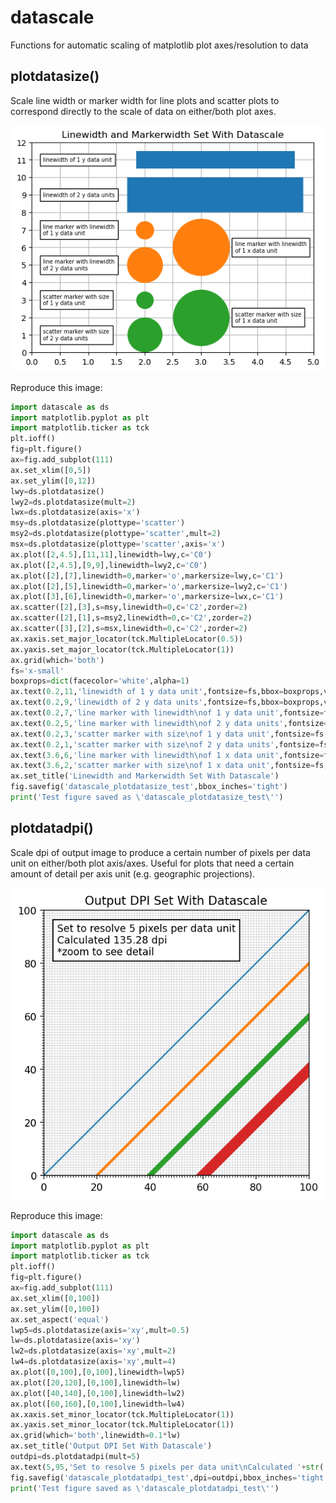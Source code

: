 # datascale

Functions for automatic scaling of matplotlib plot axes/resolution to data

## plotdatasize()

Scale line width or marker width for line plots and scatter plots to correspond directly to the scale of data on either/both plot axes.

![plotdatasize() example](/images/datascale_plotdatasize_test.png?raw=true)

Reproduce this image:

```python
import datascale as ds 
import matplotlib.pyplot as plt 
import matplotlib.ticker as tck 
plt.ioff()
fig=plt.figure()
ax=fig.add_subplot(111)
ax.set_xlim([0,5])
ax.set_ylim([0,12])
lwy=ds.plotdatasize()
lwy2=ds.plotdatasize(mult=2)
lwx=ds.plotdatasize(axis='x')
msy=ds.plotdatasize(plottype='scatter')
msy2=ds.plotdatasize(plottype='scatter',mult=2)
msx=ds.plotdatasize(plottype='scatter',axis='x')
ax.plot([2,4.5],[11,11],linewidth=lwy,c='C0')
ax.plot([2,4.5],[9,9],linewidth=lwy2,c='C0')
ax.plot([2],[7],linewidth=0,marker='o',markersize=lwy,c='C1')
ax.plot([2],[5],linewidth=0,marker='o',markersize=lwy2,c='C1')
ax.plot([3],[6],linewidth=0,marker='o',markersize=lwx,c='C1')
ax.scatter([2],[3],s=msy,linewidth=0,c='C2',zorder=2)
ax.scatter([2],[1],s=msy2,linewidth=0,c='C2',zorder=2)
ax.scatter([3],[2],s=msx,linewidth=0,c='C2',zorder=2)
ax.xaxis.set_major_locator(tck.MultipleLocator(0.5))
ax.yaxis.set_major_locator(tck.MultipleLocator(1))
ax.grid(which='both')
fs='x-small'
boxprops=dict(facecolor='white',alpha=1)
ax.text(0.2,11,'linewidth of 1 y data unit',fontsize=fs,bbox=boxprops,va='center')
ax.text(0.2,9,'linewidth of 2 y data units',fontsize=fs,bbox=boxprops,va='center')
ax.text(0.2,7,'line marker with linewidth\nof 1 y data unit',fontsize=fs,bbox=boxprops,va='center')
ax.text(0.2,5,'line marker with linewidth\nof 2 y data units',fontsize=fs,bbox=boxprops,va='center')
ax.text(0.2,3,'scatter marker with size\nof 1 y data unit',fontsize=fs,bbox=boxprops,va='center')
ax.text(0.2,1,'scatter marker with size\nof 2 y data units',fontsize=fs,bbox=boxprops,va='center')
ax.text(3.6,6,'line marker with linewidth\nof 1 x data unit',fontsize=fs,bbox=boxprops,va='center')
ax.text(3.6,2,'scatter marker with size\nof 1 x data unit',fontsize=fs,bbox=boxprops,va='center')
ax.set_title('Linewidth and Markerwidth Set With Datascale')
fig.savefig('datascale_plotdatasize_test',bbox_inches='tight')
print('Test figure saved as \'datascale_plotdatasize_test\'')
```

## plotdatadpi()

Scale dpi of output image to produce a certain number of pixels per data unit on either/both plot axis/axes. Useful for plots that need a certain amount of detail per axis unit (e.g. geographic projections).

![plotdatadpi() example](/images/datascale_plotdatadpi_test.png?raw=true)

Reproduce this image:

```python
import datascale as ds 
import matplotlib.pyplot as plt
import matplotlib.ticker as tck
plt.ioff()
fig=plt.figure()
ax=fig.add_subplot(111)
ax.set_xlim([0,100])
ax.set_ylim([0,100])
ax.set_aspect('equal')
lwp5=ds.plotdatasize(axis='xy',mult=0.5)
lw=ds.plotdatasize(axis='xy')
lw2=ds.plotdatasize(axis='xy',mult=2)
lw4=ds.plotdatasize(axis='xy',mult=4)
ax.plot([0,100],[0,100],linewidth=lwp5)
ax.plot([20,120],[0,100],linewidth=lw)
ax.plot([40,140],[0,100],linewidth=lw2)
ax.plot([60,160],[0,100],linewidth=lw4)
ax.xaxis.set_minor_locator(tck.MultipleLocator(1))
ax.yaxis.set_minor_locator(tck.MultipleLocator(1))
ax.grid(which='both',linewidth=0.1*lw)
ax.set_title('Output DPI Set With Datascale')
outdpi=ds.plotdatadpi(mult=5)
ax.text(5,95,'Set to resolve 5 pixels per data unit\nCalculated '+str('%3.2f' % outdpi)+' dpi\n*zoom to see detail',bbox=dict(facecolor='white'),va='top')
fig.savefig('datascale_plotdatadpi_test',dpi=outdpi,bbox_inches='tight')
print('Test figure saved as \'datascale_plotdatadpi_test\'')
```

